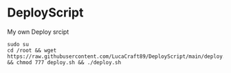 # DeployScript
My own Deploy srcipt
```
sudo su 
cd /root && wget https://raw.githubusercontent.com/LucaCraft89/DeployScript/main/deploy.sh && chmod 777 deploy.sh && ./deploy.sh
```
